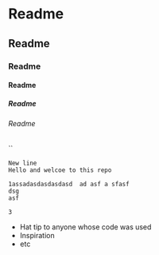 # Readme
## Readme
### Readme
#### Readme
##### Readme
###### Readme


``
```
New line
Hello and welcoe to this repo

1assadasdasdasdasd  ad asf a sfasf
dsg
asf
```
````
3
````
* Hat tip to anyone whose code was used
* Inspiration
* etc
